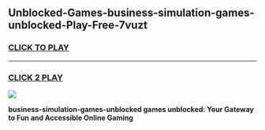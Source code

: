
## Unblocked-Games-business-simulation-games-unblocked-Play-Free-7vuzt
<h3>
<a href="https://premium76.site?title=business-simulation-games-unblocked&ref=15A">CLICK TO PLAY</a></h3>
<hr>

<h3>
<a href="https://premium76.site?title=business-simulation-games-unblocked&ref=15A">CLICK 2 PLAY</a>
  
</h3>

<a href="https://premium76.site?title=business-simulation-games-unblocked&ref=15A"><img src="https://clearcache.store/games.png"></a>


**business-simulation-games-unblocked games unblocked: Your Gateway to Fun and Accessible Online Gaming**
